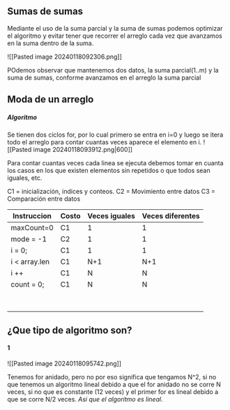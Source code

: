 ## Sumas de sumas
Mediante el uso de la suma parcial y la suma de sumas podemos optimizar el algoritmo y evitar tener que recorrer el arreglo cada vez que avanzamos en la suma dentro de la suma.

![[Pasted image 20240118092306.png]]

POdemos observar que mantenemos dos datos, la suma parcial(1..m) y la suma de sumas, conforme avanzamos en el arreglo la suma parcial 

## Moda de un arreglo
##### Algoritmo
Se tienen dos ciclos for, por lo cual primero se entra en i=0 y luego se itera todo el arreglo para contar cuantas veces aparece el elemento en i.
![[Pasted image 20240118093912.png|600]]

Para contar cuantas veces cada linea se ejecuta debemos tomar en cuanta los casos en los que existen elementos sin repetidos o que todos sean iguales, etc.

C1 = inicialización, indices y conteos.
C2 = Movimiento entre datos
C3 = Comparación entre datos

| Instruccion | Costo | Veces iguales | Veces diferentes |
| ---- | ---- | ---- | ---- |
| maxCount=0 | C1 | 1 | 1 |
| mode = -1 | C2 | 1 | 1 |
| i = 0; | C1 | 1 | 1 |
| i < array.len | C1 | N+1 | N+1 |
| i ++ | C1 | N | N |
| count = 0; | C1 | N | N |
|  |  |  |  |
|  |  |  |  |
|  |  |  |  |
|  |  |  |  |
|  |  |  |  |
|  |  |  |  |
|  |  |  |  |
|  |  |  |  |
## ¿Que tipo de algoritmo son?
#### 1
![[Pasted image 20240118095742.png]]

Tenemos for anidado, pero no por eso significa que tengamos N^2, si no que tenemos un algoritmo lineal debido a que el for anidado no se corre N veces, si no que es constante (12 veces) y el primer for es lineal debido a que se corre N/2 veces. *Asi que el algoritmo es lineal*.